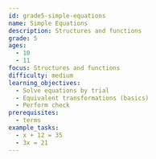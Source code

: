 ```yaml
---
id: grade5-simple-equations
name: Simple Equations
description: Structures and functions
grade: 5
ages:
  - 10
  - 11
focus: Structures and functions
difficulty: medium
learning_objectives:
  - Solve equations by trial
  - Equivalent transformations (basics)
  - Perform check
prerequisites:
  - terms
example_tasks:
  - x + 12 = 35
  - 3x = 21
---
```

